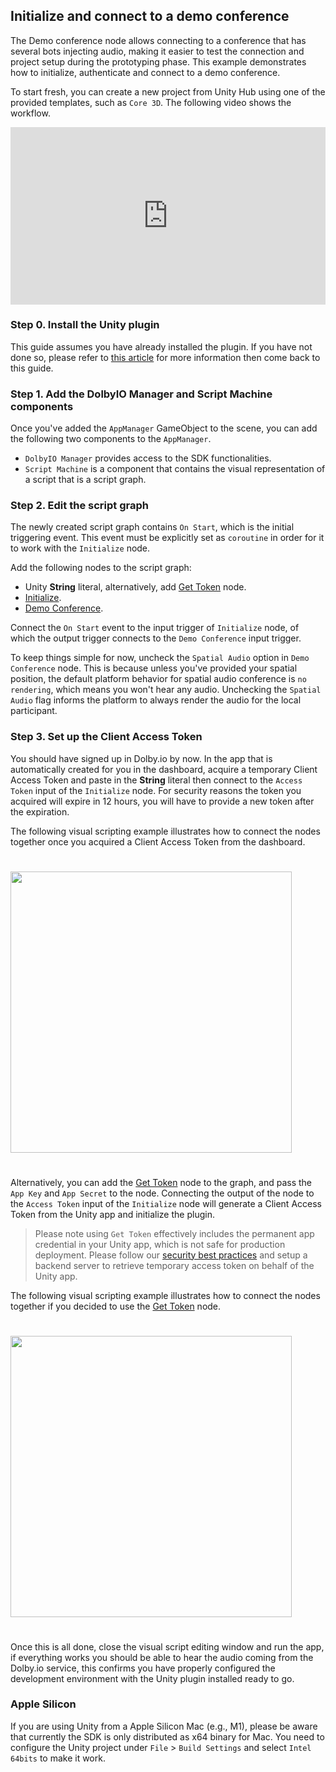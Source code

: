 ## Initialize and connect to a demo conference
The Demo conference node allows connecting to a conference that has several bots injecting audio, making it easier to test the connection and project setup during the prototyping phase. This example demonstrates how to initialize, authenticate and connect to a demo conference.

To start fresh, you can create a new project from Unity Hub using one of the provided templates, such as `Core 3D`. The following video shows the workflow.

<div style="position: relative; padding-bottom: 56.25%; height: 0;"><iframe src="https://www.loom.com/embed/43ef2d4c32824acd952741b281e8c5c4" frameborder="0" webkitallowfullscreen mozallowfullscreen allowfullscreen style="position: absolute; top: 0; left: 0; width: 100%; height: 100%;"></iframe></div>

### Step 0. Install the Unity plugin
This guide assumes you have already installed the plugin. If you have not done so, please refer to [this article](../unity.md#installation) for more information then come back to this guide. 

### Step 1. Add the DolbyIO Manager and Script Machine components
Once you've added the `AppManager` GameObject to the scene, you can add the following two components to the `AppManager`.

- `DolbyIO Manager` provides access to the SDK functionalities.
- `Script Machine` is a component that contains the visual representation of a script that is a script graph.

### Step 2. Edit the script graph
The newly created script graph contains `On Start`, which is the initial triggering event. This event must be explicitly set as `coroutine` in order for it to work with the `Initialize` node. 

Add the following nodes to the script graph:
- Unity **String** literal, alternatively, add [Get Token](../visualscripting/nodes.md#get-token) node.
- [Initialize](../visualscripting/nodes.md#initialize).
- [Demo Conference](../visualscripting/nodes.md#demo).

Connect the `On Start` event to the input trigger of `Initialize` node, of which the output trigger connects to the `Demo Conference` input trigger. 

To keep things simple for now, uncheck the `Spatial Audio` option in `Demo Conference` node. This is because unless you've provided your spatial position, the default platform behavior for spatial audio conference is `no rendering`, which means you won't hear any audio. Unchecking the `Spatial Audio` flag informs the platform to always render the audio for the local participant. 

### Step 3. Set up the Client Access Token
You should have signed up in Dolby.io by now. In the app that is automatically created for you in the dashboard, acquire a temporary Client Access Token and paste in the **String** literal then connect to the `Access Token` input of the `Initialize` node. For security reasons the token you acquired will expire in 12 hours, you will have to provide a new token after the expiration. 

The following visual scripting example illustrates how to connect the nodes together once you acquired a Client Access Token from the dashboard.
<div style="text-align:left">
    <img style="padding:25px 0" src="~/images/samples/demo/string-token-initialize.png" width="450px">
</div>

Alternatively, you can add the [Get Token](../visualscripting/nodes.md#gettoken) node to the graph, and pass the `App Key` and `App Secret` to the node. Connecting the output of the node to the `Access Token` input of the `Initialize` node will generate a Client Access Token from the Unity app and initialize the plugin.

> Please note using `Get Token` effectively includes the permanent app credential in your Unity app, which is not safe for production deployment. Please follow our [security best practices](https://docs.dolby.io/communications-apis/docs/guides-client-authentication) and setup a backend server to retrieve temporary access token on behalf of the Unity app. 

The following visual scripting example illustrates how to connect the nodes together if you decided to use the [Get Token](../visualscripting/nodes.md#gettoken) node.
<div style="text-align:left">
    <img style="padding:25px 0" src="~/images/samples/demo/get-token-initialize.png" width="450px">
</div>

Once this is all done, close the visual script editing window and run the app, if everything works you should be able to hear the audio coming from the Dolby.io service, this confirms you have properly configured the development environment with the Unity plugin installed ready to go.

### Apple Silicon
If you are using Unity from a Apple Silicon Mac (e.g., M1), please be aware that currently the SDK is only distributed as x64 binary for Mac. You need to configure the Unity project under `File` > `Build Settings` and select `Intel 64bits` to make it work.  